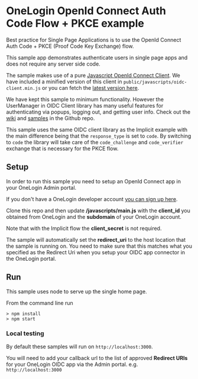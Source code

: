 # OneLogin OpenId Connect Auth Code Flow + PKCE example

Best practice for Single Page Applications is to use the OpenId Connect Auth Code + PKCE (Proof Code Key Exchange) flow. 

This sample app demonstrates authenticate users in single page apps
and does not require any server side code.

The sample makes use of a pure [Javascript OpenId Connect Client](https://github.com/IdentityModel/oidc-client-js). We have included a minified
version of this client in `public/javascripts/oidc-client.min.js` or you can
fetch the [latest version here](https://github.com/IdentityModel/oidc-client-js/tree/dev/dist).

We have kept this sample to minimum functionality. However the UserManager in OIDC Client
library has many useful features for authenticating via popups, logging out, and
getting user info. Check out the [wiki](https://github.com/IdentityModel/oidc-client-js/wiki) and [samples](https://github.com/IdentityModel/oidc-client-js/tree/dev/sample/public) in the Github repo.

This sample uses the same OIDC client library as the Implicit example with the main difference being that the `response_type` is set to `code`. By switching to `code` the library will take care of the `code_challenge` and `code_verifier` exchange that is necessary for the PKCE flow.

## Setup
In order to run this sample you need to setup an OpenId Connect
app in your OneLogin Admin portal.

If you don't have a OneLogin developer account [you can sign up here](https://www.onelogin.com/developer-signup).

Clone this repo and then update <b>/javascripts/main.js</b> with the <b>client_id</b> you
obtained from OneLogin and the <b>subdomain</b> of your OneLogin
account.

Note that with the Implicit flow the **client_secret** is not required.

The sample will automatically set the **redirect_uri** to the host
location that the sample is running on. You need to make sure that
this matches what you specified as the Redirect Uri when you
setup your OIDC app connector in the OneLogin portal.

## Run
This sample uses node to serve up the single home page.

From the command line run
```
> npm install
> npm start
```

### Local testing
By default these samples will run on `http://localhost:3000`.

You will need to add your callback url to the list of approved **Redirect URIs** for your OneLogin OIDC app via the Admin portal. e.g. `http://localhost:3000`